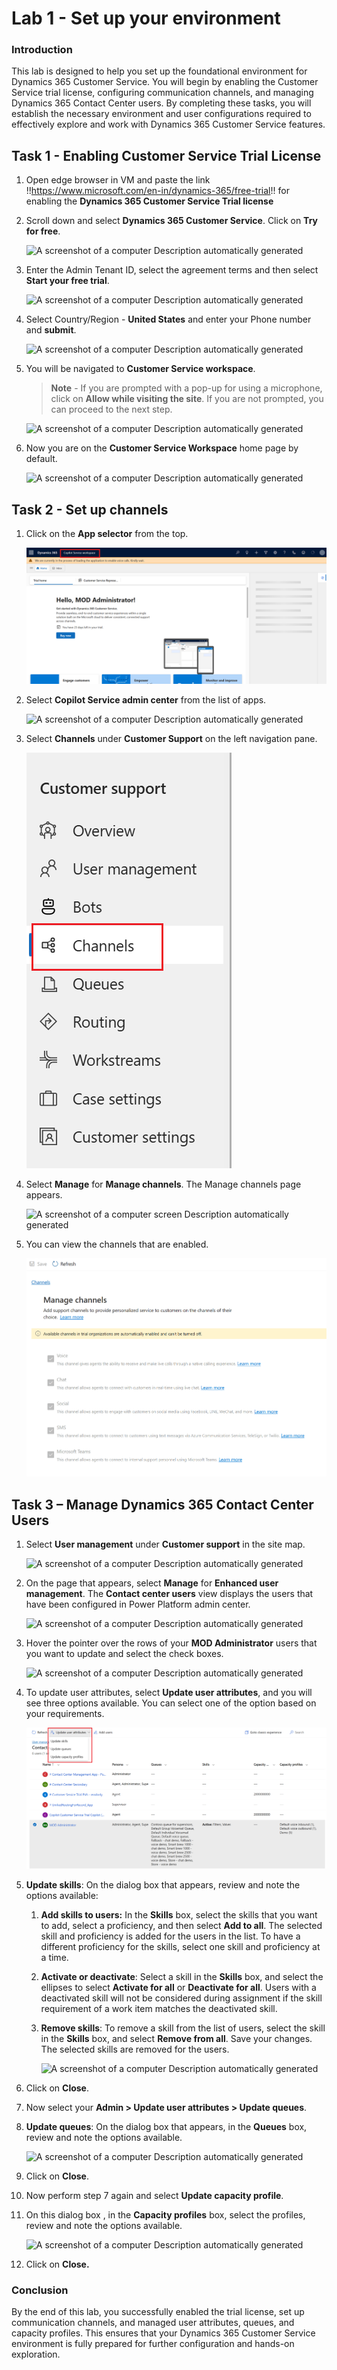 # Lab 1 - Set up your environment

### Introduction

This lab is designed to help you set up the foundational environment for
Dynamics 365 Customer Service. You will begin by enabling the Customer
Service trial license, configuring communication channels, and managing
Dynamics 365 Contact Center users. By completing these tasks, you will
establish the necessary environment and user configurations required to
effectively explore and work with Dynamics 365 Customer Service
features.

## Task 1 - Enabling Customer Service Trial License

1.  Open edge browser in VM and paste the link
    !!https://www.microsoft.com/en-in/dynamics-365/free-trial!! for
    enabling the **Dynamics 365 Customer Service Trial license**

2.  Scroll down and select **Dynamics 365 Customer Service**. Click on
    **Try for free**.

    ![A screenshot of a computer Description automatically
    generated](./media/image1.png)

3.  Enter the Admin Tenant ID, select the agreement terms and then select
    **Start your free trial**.

    ![A screenshot of a computer Description automatically
    generated](./media/image2.png)

4.  Select Country/Region - **United States** and enter your Phone
    number and **submit**.

    ![A screenshot of a computer Description automatically
    generated](./media/image3.png)

5.  You will be navigated to **Customer Service workspace**.

    > **Note** - If you are prompted with a pop-up for using a microphone,
    click on **Allow while visiting the site**. If you are not prompted,
    you can proceed to the next step.

    ![A screenshot of a computer Description automatically
    generated](./media/image4.png)

6.  Now you are on the **Customer Service Workspace** home page by
    default.

    ![A screenshot of a computer Description automatically
  generated](./media/image5.png)

## Task 2 - Set up channels

1.  Click on the **App selector** from the top.

    ![](./media/image6.png)

2.  Select **Copilot Service admin center** from the list of apps.

    ![A screenshot of a computer Description automatically
  generated](./media/image7.png)

3.  Select **Channels** under **Customer Support** on the left
    navigation pane.

    ![](./media/image8.png)

4.  Select **Manage** for **Manage channels**. The Manage channels page
    appears.

    ![A screenshot of a computer screen Description automatically
  generated](./media/image9.png)

5.  You can view the channels that are enabled.

    ![](./media/image10.png)

## Task 3 – Manage Dynamics 365 Contact Center Users

1.  Select **User management** under **Customer support** in the site
    map.

    ![A screenshot of a computer Description automatically
  generated](./media/image11.png)

2.  On the page that appears, select **Manage** for **Enhanced user
    management**. The **Contact center users** view displays the users
    that have been configured in Power Platform admin center.

    ![A screenshot of a computer Description automatically
  generated](./media/image12.png)

3.  Hover the pointer over the rows of your **MOD Administrator** users
    that you want to update and select the check boxes.

    ![A screenshot of a computer Description automatically
  generated](./media/image13.png)

4.  To update user attributes, select **Update user attributes**, and
    you will see three options available. You can select one of the
    option based on your requirements.

    ![](./media/image14.png)

5.  **Update skills**: On the dialog box that appears, review and note
    the options available:

    1.  **Add skills to users:** In the **Skills** box, select the
        skills that you want to add, select a proficiency, and then
        select **Add to all**. The selected skill and proficiency is
        added for the users in the list. To have a different proficiency
        for the skills, select one skill and proficiency at a time.

    2.  **Activate or deactivate**: Select a skill in
        the **Skills** box, and select the ellipses to select **Activate
        for all** or **Deactivate for all**. Users with a deactivated
        skill will not be considered during assignment if the skill
        requirement of a work item matches the deactivated skill.

    3.  **Remove skills**: To remove a skill from the list of users,
        select the skill in the **Skills** box, and select **Remove from
        all**. Save your changes. The selected skills are removed for
        the users.

        ![A screenshot of a computer Description automatically
  generated](./media/image15.png)

6.  Click on **Close**.

7.  Now select your **Admin > Update user attributes > Update
    queues**.

8.  **Update queues**: On the dialog box that appears, in
    the **Queues** box, review and note the options available.

    ![A screenshot of a computer Description automatically
  generated](./media/image16.png)

9.  Click on **Close**.

10. Now perform step 7 again and select **Update capacity profile**.

11. On this dialog box , in the **Capacity profiles** box, select the
    profiles, review and note the options available.

    ![A screenshot of a computer Description automatically
  generated](./media/image17.png)

12. Click on **Close.**

### Conclusion

By the end of this lab, you successfully enabled the trial license, set up communication channels, and managed user attributes, queues, and capacity profiles. This ensures that your Dynamics 365 Customer Service environment is fully prepared for further configuration and hands-on exploration.
